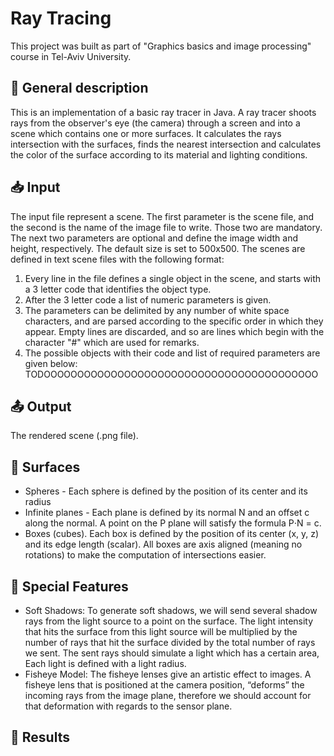 # Ray Tracing

This project was built as part of "Graphics basics and image processing" course in Tel-Aviv University.

## :page_with_curl: General description
This is an implementation of a basic ray tracer in Java. A ray tracer shoots rays from the observer's eye (the camera) through a screen and into a scene which contains
one or more surfaces. It calculates the rays intersection with the surfaces, finds the nearest intersection and calculates the color of the surface according to its material
and lighting conditions.

## :inbox_tray: Input 
The input file represent a scene. 
The first parameter is the scene file, and the second is the name of the image file to write. Those two are mandatory. 
The next two parameters are optional and define the image width and height, respectively. The default size is set to 500x500.
The scenes are defined in text scene files with the following format: 
  1. Every line in the file defines a single object in the scene, and starts with a 3 letter code that identifies the object type. 
  2. After the 3 letter code a list of numeric parameters is given. 
  3. The parameters can be delimited by any number of white space characters, and are parsed according to the 
     specific order in which they appear. Empty lines are discarded, and so are lines which begin with the character "#" which are used for remarks. 
  4. The possible objects with their code and list of required parameters are given below: TODOOOOOOOOOOOOOOOOOOOOOOOOOOOOOOOOOOOOOOOOO
    

## :outbox_tray: Output
The rendered scene (.png file).

## :sunrise: Surfaces
* Spheres - Each sphere is defined by the position of its center and its radius
* Infinite planes - Each plane is defined by its normal N and an offset c along the normal. A point on the P plane will satisfy the formula P⋅N = c.
* Boxes (cubes). Each box is defined by the position of its center (x, y, z) and its edge length (scalar). All boxes are axis aligned (meaning no rotations) to make the computation of intersections easier.

## :rainbow: Special Features
* Soft Shadows: To generate soft shadows, we will send several shadow rays from the light source to a point on the surface. The light intensity that hits the surface from this light source will be multiplied by the number of rays that hit the surface divided by the total number of rays we sent. The sent rays should simulate a light which has a certain area, Each light is defined with a light radius.
* Fisheye Model: The fisheye lenses give an artistic effect to images. A fisheye lens that is positioned at the camera position, “deforms” the incoming rays from the image plane, therefore we should account for that deformation with regards to the sensor plane.

## :checkered_flag: Results
